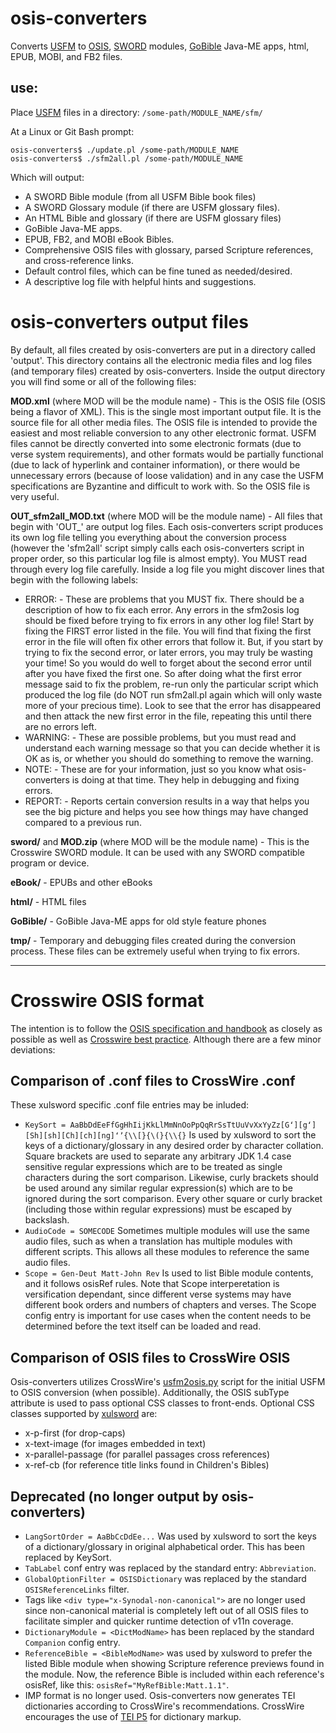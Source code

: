 # osis-converters
Converts [USFM](http://paratext.org/about/usfm#usfmDocumentation) to 
[OSIS](http://www.crosswire.org/osis/), 
[SWORD](http://www.crosswire.org/wiki/Main_Page) modules, 
[GoBible](http://www.crosswire.org/wiki/Projects:Go_Bible) Java-ME apps, 
html, EPUB, MOBI, and FB2 files.

## use:
Place [USFM](http://paratext.org/about/usfm#usfmDocumentation) files in 
a directory: `/some-path/MODULE_NAME/sfm/`

At a Linux or Git Bash prompt:

    osis-converters$ ./update.pl /some-path/MODULE_NAME
    osis-converters$ ./sfm2all.pl /some-path/MODULE_NAME

Which will output:
* A SWORD Bible module (from all USFM Bible book files)
* A SWORD Glossary module (if there are USFM glossary files).
* An HTML Bible and glossary (if there are USFM glossary files)
* GoBible Java-ME apps.
* EPUB, FB2, and MOBI eBook Bibles.
* Comprehensive OSIS files with glossary, parsed Scripture references, 
and cross-reference links.
* Default control files, which can be fine tuned as needed/desired.
* A descriptive log file with helpful hints and suggestions.


# osis-converters output files
By default, all files created by osis-converters are put in a directory called 'output'. This directory contains all the electronic media files and log files (and temporary files) created by osis-converters. Inside the output directory you will find some or all of the following files:

**MOD.xml** (where MOD will be the module name) - This is the OSIS file (OSIS being a flavor of XML). This is the single most important output file. It is the source file for all other media files. The OSIS file is intended to provide the easiest and most reliable conversion to any other electronic format. USFM files cannot be directly converted into some electronic formats (due to verse system requirements), and other formats would be partially functional (due to lack of hyperlink and container information), or there would be unnecessary errors (because of loose validation) and in any case the USFM specifications are Byzantine and difficult to work with. So the OSIS file is very useful.

**OUT_sfm2all_MOD.txt** (where MOD will be the module name) - All files that begin with 'OUT_' are output log files. Each osis-converters script produces its own log file telling you everything about the conversion process (however the 'sfm2all' script simply calls each osis-converters script in proper order, so this particular log file is almost empty). You MUST read through every log file carefully. Inside a log file you might discover lines that begin with the following labels:
* ERROR: - These are problems that you MUST fix. There should be a description of how to fix each error. Any errors in the sfm2osis log should be fixed before trying to fix errors in any other log file! Start by fixing the FIRST error listed in the file. You will find that fixing the first error in the file will often fix other errors that follow it. But, if you start by trying to fix the second error, or later errors, you may truly be wasting your time! So you would do well to forget about the second error until after you have fixed the first one. So after doing what the first error message said to fix the problem, re-run only the particular script which produced the log file (do NOT run sfm2all.pl again which will only waste more of your precious time). Look to see that the error has disappeared and then attack the new first error in the file, repeating this until there are no errors left.
* WARNING: - These are possible problems, but you must read and understand each warning message so that you can decide whether it is OK as is, or whether you should do something to remove the warning.
* NOTE: - These are for your information, just so you know what osis-converters is doing at that time. They help in debugging and fixing errors.
* REPORT: - Reports certain conversion results in a way that helps you see the big picture and helps you see how things may have changed compared to a previous run.

**sword/** and **MOD.zip** (where MOD will be the module name) - This is the Crosswire SWORD module. It can be used with any SWORD compatible program or device.

**eBook/** - EPUBs and other eBooks

**html/** - HTML files

**GoBible/** - GoBible Java-ME apps for old style feature phones

**tmp/** - Temporary and debugging files created during the conversion process. These files can be extremely useful when trying to fix errors.

-----

# Crosswire OSIS format
The intention is to follow the [OSIS specification and handbook](https://www.crosswire.org/osis/) as closely as possible as well as [Crosswire best practice](http://wiki.crosswire.org/OSIS_Tutorial). Although there are a few minor deviations:

## Comparison of .conf files to CrossWire .conf

These xulsword specific .conf file entries may be inluded:

* `KeySort = AaBbDdEeFfGgHhIijKkLlMmNnOoPpQqRrSsTtUuVvXxYyZz[Gʻ][gʻ][Sh][sh][Ch][ch][ng]ʻʼ{\\[}{\(}{\\{}`
Is used by xulsword to sort the keys of a dictionary/glossary in any 
desired order by character collation. Square brackets are used to 
separate any arbitrary JDK 1.4 case sensitive regular expressions which 
are to be treated as single characters during the sort comparison. 
Likewise, curly brackets should be used around any similar regular 
expression(s) which are to be ignored during the sort comparison. Every 
other square or curly bracket (including those within regular expressions)
must be escaped by backslash.
* `AudioCode = SOMECODE` Sometimes multiple modules will use the same 
audio files, such as when a translation has multiple modules with 
different scripts. This allows all these modules to reference the same 
audio files.
* `Scope = Gen-Deut Matt-John Rev` Is used to list Bible module 
contents, and it follows osisRef rules. Note that Scope interperetation 
is versification dependant, since different verse systems may have 
different book orders and numbers of chapters and verses. The Scope 
config entry is important for use cases when the content needs to be 
determined before the text itself can be loaded and read.

## Comparison of OSIS files to CrossWire OSIS

Osis-converters utilizes CrossWire's [usfm2osis.py](https://github.com/refdoc/Module-tools) script for the
initial USFM to OSIS conversion (when possible). Additionally, the OSIS 
subType attribute is used to pass optional CSS classes to front-ends. 
Optional CSS classes supported by [xulsword](https://github.com/JohnAustinDev/xulsword) are:

* x-p-first (for drop-caps)
* x-text-image (for images embedded in text)
* x-parallel-passage (for parallel passages cross references)
* x-ref-cb (for reference title links found in Children's Bibles) 

## Deprecated (no longer output by osis-converters)

* `LangSortOrder = AaBbCcDdEe...` Was used by xulsword to sort the keys of
a dictionary/glossary in original alphabetical order. This has been replaced
by KeySort.
* `TabLabel` conf entry was replaced by the standard entry: `Abbreviation`.
* `GlobalOptionFilter = OSISDictionary` was replaced by the standard 
`OSISReferenceLinks` filter.
* Tags like `<div type="x-Synodal-non-canonical">` are no longer used 
since non-canonical material is completely left out of all OSIS files 
to facilitate simpler and quicker runtime detection of v11n coverage.
* `DictionaryModule = <DictModName>` has been replaced by the standard
`Companion` config entry.
* `ReferenceBible = <BibleModName>` was used by xulsword to prefer the 
listed Bible module when showing Scripture reference previews found in 
the module. Now, the reference Bible is included within each 
reference's osisRef, like this: `osisRef="MyRefBible:Matt.1.1"`.
* IMP format is no longer used. Osis-converters now generates TEI dictionaries according to CrossWire's
recommendations. CrossWire encourages 
the use of [TEI P5](http://www.crosswire.org/wiki/TEI_Dictionaries) for 
dictionary markup.


